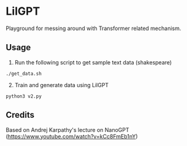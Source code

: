 # LilGPT

Playground for messing around with Transformer related mechanism. 

## Usage
1. Run the following script to get sample text data (shakespeare)
```
./get_data.sh
```
2. Train and generate data using LilGPT
```
python3 v2.py
```

## Credits
Based on Andrej Karpathy's lecture on NanoGPT (https://www.youtube.com/watch?v=kCc8FmEb1nY)